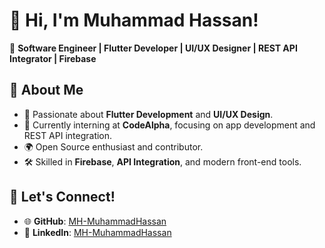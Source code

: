 # 👋 Hi, I'm Muhammad Hassan!

🎯 **Software Engineer | Flutter Developer | UI/UX Designer | REST API Integrator | Firebase**

## 🚀 About Me
- 🌟 Passionate about **Flutter Development** and **UI/UX Design**.
- 🌱 Currently interning at **CodeAlpha**, focusing on app development and REST API integration.
- 🌍 Open Source enthusiast and contributor.
- 🛠 Skilled in **Firebase**, **API Integration**, and modern front-end tools.

## 📌 Let's Connect!
- 🌐 **GitHub**: [MH-MuhammadHassan](https://github.com/MH-MuhammadHassan)  
- 💼 **LinkedIn**: [MH-MuhammadHassan](https://www.linkedin.com/in/mh-muhammadhassan/)
